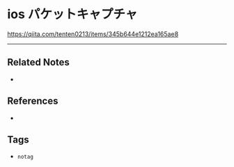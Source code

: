 # ios パケットキャプチャ
https://qiita.com/tenten0213/items/345b644e1212ea165ae8

---
## Related Notes
- 

## References
- 

## Tags
- `notag`